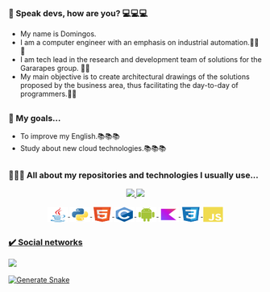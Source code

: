 ### 💬 Speak devs, how are you? 💻💻💻
- My name is Domingos. 
- I am a computer engineer with an emphasis on industrial automation.🤖🤖🤖
- I am tech lead in the research and development team of solutions for the Gararapes group. 🧑‍💻
- My main objective is to create architectural drawings of the solutions proposed by the business area, thus facilitating the day-to-day of programmers.🧑‍💻

##

### 💬 My goals...
- To improve my English.📚📚📚
- Study about new cloud technologies.📚📚📚

##
 
### 🤗🤗🤗 All about my repositories and technologies I usually use...

<div align="center">
  <a href="https://github.com/domingosliraneto">
  <img height="180em" src="https://github-readme-stats.vercel.app/api?username=domingosliraneto&show_icons=true&theme=highcontrast&include_all_commits=true&count_private=true"/>
  <img height="180em" src="https://github-readme-stats.vercel.app/api/top-langs/?username=domingosliraneto&layout=compact&langs_count=7&theme=highcontrast"/>
</div>
 
<div style="display: inline_block" align="center"><br>
  <img align="center" alt="domingosliraneto-JAVA" height="30" width="40" src="https://github.com/devicons/devicon/blob/master/icons/java/java-original.svg">
  <img align="center" alt="domingosliraneto-PYTHON" height="30" width="40" src="https://raw.githubusercontent.com/devicons/devicon/master/icons/python/python-original.svg">
  <img align="center" alt="domingosliraneto-HTML" height="30" width="40" src="https://raw.githubusercontent.com/devicons/devicon/master/icons/html5/html5-original.svg">
  <img align="center" alt="domingosliraneto-C" height="30" width="40" src="https://github.com/devicons/devicon/blob/master/icons/c/c-original.svg">
  <img align="center" alt="domingosliraneto-ANDROID" height="30" width="40" src="https://github.com/devicons/devicon/blob/master/icons/android/android-original.svg">
  <img align="center" alt="domingosliraneto-KOTLIN" height="30" width="40" src="https://github.com/devicons/devicon/blob/master/icons/kotlin/kotlin-original.svg">
  <img align="center" alt="domingosliraneto-CSS" height="30" width="40" src="https://github.com/devicons/devicon/blob/master/icons/css3/css3-original.svg">
  <img align="center" alt="domingosliraneto-JS" height="30" width="40" src="https://raw.githubusercontent.com/devicons/devicon/master/icons/javascript/javascript-plain.svg">
</div>

##
  
### ✔️ Social networks
<div> 
  <a href="https://www.linkedin.com/in/domingos-neto-b6a50214b/" target="_blank"><img src="https://img.shields.io/badge/-LinkedIn-%230077B5?style=for-the-badge&logo=linkedin&logoColor=white" target="_blank"></a>
 
[![Generate Snake](https://github.com/domingosliraneto/domingosliraneto/actions/workflows/main.yml/badge.svg?branch=main)](https://github.com/domingosliraneto/domingosliraneto/actions/workflows/main.yml)
</div>
